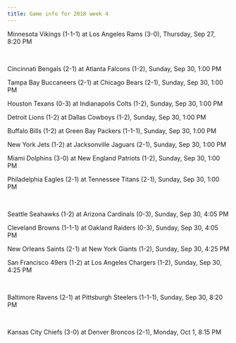 ```yaml
---
title: Game info for 2018 week 4
---
```

Minnesota Vikings (1-1-1) at Los Angeles Rams (3-0), Thursday, Sep 27, 8:20 PM


<br/>

Cincinnati Bengals (2-1) at Atlanta Falcons (1-2), Sunday, Sep 30, 1:00 PM

Tampa Bay Buccaneers (2-1) at Chicago Bears (2-1), Sunday, Sep 30, 1:00 PM

Houston Texans (0-3) at Indianapolis Colts (1-2), Sunday, Sep 30, 1:00 PM

Detroit Lions (1-2) at Dallas Cowboys (1-2), Sunday, Sep 30, 1:00 PM

Buffalo Bills (1-2) at Green Bay Packers (1-1-1), Sunday, Sep 30, 1:00 PM

New York Jets (1-2) at Jacksonville Jaguars (2-1), Sunday, Sep 30, 1:00 PM

Miami Dolphins (3-0) at New England Patriots (1-2), Sunday, Sep 30, 1:00 PM

Philadelphia Eagles (2-1) at Tennessee Titans (2-1), Sunday, Sep 30, 1:00 PM


<br/>

Seattle Seahawks (1-2) at Arizona Cardinals (0-3), Sunday, Sep 30, 4:05 PM

Cleveland Browns (1-1-1) at Oakland Raiders (0-3), Sunday, Sep 30, 4:05 PM

New Orleans Saints (2-1) at New York Giants (1-2), Sunday, Sep 30, 4:25 PM

San Francisco 49ers (1-2) at Los Angeles Chargers (1-2), Sunday, Sep 30, 4:25 PM


<br/>

Baltimore Ravens (2-1) at Pittsburgh Steelers (1-1-1), Sunday, Sep 30, 8:20 PM


<br/>

Kansas City Chiefs (3-0) at Denver Broncos (2-1), Monday, Oct 1, 8:15 PM

